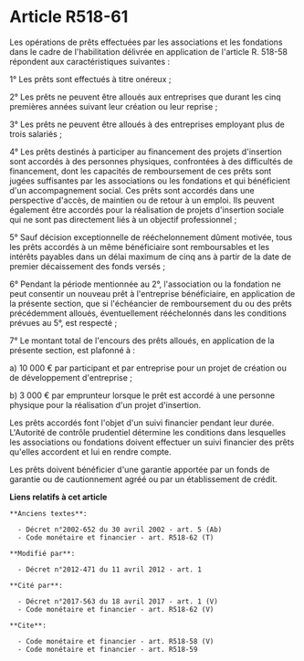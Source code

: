# Article R518-61

Les opérations de prêts effectuées par les associations et les fondations dans le cadre de l'habilitation délivrée en
application de l'article R. 518-58 répondent aux caractéristiques suivantes : 

1° Les prêts sont effectués à titre onéreux ; 

2° Les prêts ne peuvent être alloués aux entreprises que durant les cinq premières années suivant leur création ou leur
reprise ; 

3° Les prêts ne peuvent être alloués à des entreprises employant plus de trois salariés ; 

4° Les prêts destinés à participer au financement des projets d'insertion sont accordés à des personnes physiques,
confrontées à des difficultés de financement, dont les capacités de remboursement de ces prêts sont jugées suffisantes par
les associations ou les fondations et qui bénéficient d'un accompagnement social. Ces prêts sont accordés dans une
perspective d'accès, de maintien ou de retour à un emploi. Ils peuvent également être accordés pour la réalisation de projets
d'insertion sociale qui ne sont pas directement liés à un objectif professionnel ; 

5° Sauf décision exceptionnelle de rééchelonnement dûment motivée, tous les prêts accordés à un même bénéficiaire sont
remboursables et les intérêts payables dans un délai maximum de cinq ans à partir de la date de premier décaissement des
fonds versés ; 

6° Pendant la période mentionnée au 2°, l'association ou la fondation ne peut consentir un nouveau prêt à l'entreprise
bénéficiaire, en application de la présente section, que si l'échéancier de remboursement du ou des prêts précédemment
alloués, éventuellement rééchelonnés dans les conditions prévues au 5°, est respecté ; 

7° Le montant total de l'encours des prêts alloués, en application de la présente section, est plafonné à : 

a) 10 000 € par participant et par entreprise pour un projet de création ou de développement d'entreprise ; 

b) 3 000 € par emprunteur lorsque le prêt est accordé à une personne physique pour la réalisation d'un projet d'insertion. 

Les prêts accordés font l'objet d'un suivi financier pendant leur durée. L'Autorité de contrôle prudentiel détermine les
conditions dans lesquelles les associations ou fondations doivent effectuer un suivi financier des prêts qu'elles accordent
et lui en rendre compte. 

Les prêts doivent bénéficier d'une garantie apportée par un fonds de garantie ou de cautionnement agréé ou par un
établissement de crédit.

**Liens relatifs à cet article**

	**Anciens textes**:

	  - Décret n°2002-652 du 30 avril 2002 - art. 5 (Ab)
	  - Code monétaire et financier - art. R518-62 (T)

	**Modifié par**:

	  - Décret n°2012-471 du 11 avril 2012 - art. 1

	**Cité par**:

	  - Décret n°2017-563 du 18 avril 2017 - art. 1 (V)
	  - Code monétaire et financier - art. R518-62 (V)

	**Cite**:

	  - Code monétaire et financier - art. R518-58 (V)
	  - Code monétaire et financier - art. R518-59
